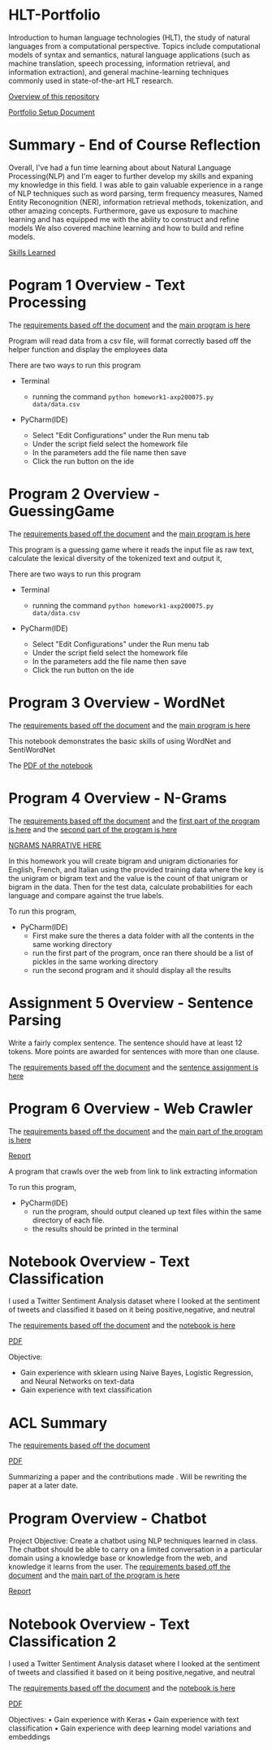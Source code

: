 # HLT-Portfolio

Introduction to human language technologies (HLT), the study of natural languages from a computational perspective. Topics include computational models of syntax and semantics, natural language applications (such as machine translation, speech processing, information retrieval, and information extraction), and general machine-learning techniques commonly used in state-of-the-art HLT research.

[Overview of this repository](https://github.com/alanperez/HLT-Portfolio/blob/main/Overview%20of%20NLP.pdf)

[Portfolio Setup Document](https://github.com/alanperez/HLT-Portfolio/blob/main/Portfolio%20Component%200.pdf)

#  Summary - End of Course Reflection

Overall, I've had a fun time learning about about Natural Language Processing(NLP) and I'm eager to further develop my skills and expaning my knowledge in this field. I was able to gain valuable experience in a range of NLP techniques such as word parsing, term frequency measures, Named Entity Reconognition (NER), information retrieval methods, tokenization, and other amazing concepts. Furthermore, gave us exposure to machine learning and has equipped me with the ability to construct and refine models We also covered machine learning and how to build and refine models. 

[Skills Learned](https://github.com/alanperez/HLT-Portfolio/blob/main/TechnicalSkills.md)


# Pogram 1 Overview - Text Processing

The [requirements based off the document](https://github.com/alanperez/HLT-Portfolio/blob/main/Text-Processing/Portfolio%20Component%201.pdf) and the [main program is here](https://github.com/alanperez/HLT-Portfolio/blob/main/Text-Processing/homework1-axp200075.py)

Program will read data from a csv file, will format correctly based off the helper function and display the employees data

There are two ways to run this program 
* Terminal
  * running the command `python homework1-axp200075.py data/data.csv`
  
* PyCharm(IDE)
  * Select "Edit Configurations" under the Run menu tab
  * Under the script field select the homework file
  * In the parameters add the file name then save
  * Click the run button on the ide


# Program 2 Overview - GuessingGame

The [requirements based off the document](https://github.com/alanperez/HLT-Portfolio/blob/main/Program2-GuessingGame/Portfolio%20Chapter%205%20Word%20Guess%20Game.pdf) and the [main program is here](https://github.com/alanperez/HLT-Portfolio/blob/main/Program2-GuessingGame/homework2-axp200075.py)

This program is a guessing game where it reads the input file as raw text, calculate the lexical diversity of the tokenized text and output it,

There are two ways to run this program 
* Terminal
  * running the command `python homework1-axp200075.py data/data.csv`
  
* PyCharm(IDE)
  * Select "Edit Configurations" under the Run menu tab
  * Under the script field select the homework file
  * In the parameters add the file name then save
  * Click the run button on the ide
  
  
# Program 3 Overview - WordNet

The [requirements based off the document](https://github.com/alanperez/HLT-Portfolio/blob/main/WordNet/Portfolio%20Chapter%207%20WordNet.pdf) and the [main program is here](https://github.com/alanperez/HLT-Portfolio/blob/main/WordNet/CS4395_001_WordNet_AXP200075.ipynb)

This notebook demonstrates the basic skills of using WordNet and SentiWordNet

The [PDF of the notebook](https://github.com/alanperez/HLT-Portfolio/blob/main/WordNet/CS4395_001_WordNet_AXP200075.pdf)


# Program 4 Overview - N-Grams

The [requirements based off the document](https://github.com/alanperez/HLT-Portfolio/blob/main/N-Grams/Portfolio%20Chapter%208%20N-grams.pdf) and the [first part of the program is here](https://github.com/alanperez/HLT-Portfolio/blob/main/N-Grams/ngram-part1-axp200075.py) and the [second part of the program is here](https://github.com/alanperez/HLT-Portfolio/blob/main/N-Grams/ngram-part2-axp200075.py)

[NGRAMS NARRATIVE HERE](https://github.com/alanperez/HLT-Portfolio/blob/main/N-Grams/CS4395.001-AXP200075-NGRAM-Summarydocx.pdf)

In this homework you will create bigram and unigram dictionaries for English, French, and Italian
using the provided training data where the key is the unigram or bigram text and the value is the
count of that unigram or bigram in the data. Then for the test data, calculate probabilities for
each language and compare against the true labels.



To run this program,

* PyCharm(IDE)
  * First make sure the theres a data folder with all the contents in the same working directory
  * run the first part of the program, once ran there should be a list of pickles in the same working directory
  * run the second program and it should display all the results



# Assignment 5 Overview - Sentence Parsing

Write a fairly complex sentence. The sentence should have at least 12 tokens. More points are
awarded for sentences with more than one clause.

The [requirements based off the document](https://github.com/alanperez/HLT-Portfolio/blob/main/AO5-Parsing/Portfolio%20Component%20Sentence%20Parsing.pdf) and the [sentence assignment is here](https://github.com/alanperez/HLT-Portfolio/blob/main/AO5-Parsing/Parsing.pdf)



# Program 6 Overview - Web Crawler

The [requirements based off the document](https://github.com/alanperez/HLT-Portfolio/blob/main/Web%20Crawler/Portfolio%20Chapter%2012%20-%20Web%20Crawler.pdf) and the [main part of the program is here](https://github.com/alanperez/HLT-Portfolio/blob/main/Web%20Crawler/webcrawl.py)

[Report](https://github.com/alanperez/HLT-Portfolio/blob/main/N-Grams/CS4395.001-AXP200075-NGRAM-Summarydocx.pdf)

A program that crawls over the web from link to link extracting information



To run this program,

* PyCharm(IDE)
  * run the program, should output cleaned up text files within the same directory of each file.
  * the results should be printed in the terminal
  
  
# Notebook Overview - Text Classification

I used a Twitter Sentiment Analysis dataset where I looked at the sentiment of tweets and classified it based on it being positive,negative, and neutral

The [requirements based off the document](https://github.com/alanperez/HLT-Portfolio/blob/main/text-classification/Portfolio%20Text%20Classification%201.pdf) and the [notebook is here](https://github.com/alanperez/HLT-Portfolio/blob/main/text-classification/CS4395_001_TEXT_CLASSIFICATION_AXP200075.ipynb)

[PDF](https://github.com/alanperez/HLT-Portfolio/blob/main/text-classification/CS4395_001_TEXT_CLASSIFICATION_AXP200075.pdf)

Objective:
 - Gain experience with sklearn using Naive Bayes, Logistic Regression, and Neural Networks on text-data
 - Gain experience with text classification
 
 
 
 
 # ACL Summary


The [requirements based off the document](https://github.com/alanperez/HLT-Portfolio/blob/main/ACL-Summary/Portfolio%20ACL%20Paper%20Summary.pdf) 

[PDF](https://github.com/alanperez/HLT-Portfolio/blob/main/ACL-Summary/ACL%20Paper%20Summary.pdf)


Summarizing a paper and the contributions made . Will be rewriting the paper at a later date.



# Program Overview - Chatbot

Project Objective: Create a chatbot using NLP techniques learned in class. The chatbot should
be able to carry on a limited conversation in a particular domain using a knowledge base or
knowledge from the web, and knowledge it learns from the user.
The [requirements based off the document](https://github.com/alanperez/HLT-Portfolio/blob/main/Chatbot/Chatbot.pdf) and the [main part of the program is here](https://github.com/alanperez/HLT-Portfolio/blob/main/Chatbot/Chatbot.py)

[Report](https://github.com/alanperez/HLT-Portfolio/blob/main/Chatbot/Chatbot.pdf)




# Notebook Overview - Text Classification 2

I used a Twitter Sentiment Analysis dataset where I looked at the sentiment of tweets and classified it based on it being positive,negative, and neutral

The [requirements based off the document](https://github.com/alanperez/HLT-Portfolio/blob/main/Text-Classification2/Portfolio%20Text%20Classification%202.pdf) and the [notebook is here](https://github.com/alanperez/HLT-Portfolio/blob/main/Text-Classification2/TextClassification2_AXP2000075.ipynb)

[PDF](https://github.com/alanperez/HLT-Portfolio/blob/main/Text-Classification2/TextClassification2_AXP2000075.pdf)

Objectives:
• Gain experience with Keras
• Gain experience with text classification
• Gain experience with deep learning model variations and embeddings

